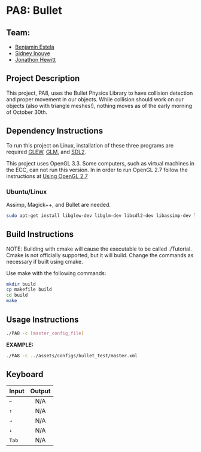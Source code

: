 # PA8: Bullet

## Team:
- [Benjamin Estela](https://github.com/nebunr)
- [Sidney Inouye](https://github.com/sinouye)
- [Jonathon Hewitt](https://github.com/zotlann)

## Project Description
This project, PA8, uses the Bullet Physics Library to have collision detection and proper movement in our objects. While collision should work on our objects (also with triangle meshes!), nothing moves as of the early morning of October 30th.

## Dependency Instructions
To run this project on Linux, installation of these three programs are required [GLEW](http://glew.sourceforge.net/), [GLM](http://glm.g-truc.net/0.9.7/index.html), and [SDL2](https://wiki.libsdl.org/Tutorials).

This project uses OpenGL 3.3. Some computers, such as virtual machines in the ECC, can not run this version. In in order to run OpenGL 2.7 follow the instructions at [Using OpenGL 2.7](https://github.com/HPC-Vis/computer-graphics/wiki/Using-OpenGL-2.7)

### Ubuntu/Linux
Assimp, Magick++, and Bullet are needed.
```bash
sudo apt-get install libglew-dev libglm-dev libsdl2-dev libassimp-dev libbullet-dev
```

## Build Instructions
NOTE: Building with cmake will cause the executable to be called ./Tutorial.  Cmake is not officially supported, but it will build. Change the commands as necessary if built using cmake.

Use make with the following commands:
```bash
mkdir build
cp makefile build
cd build
make
```

## Usage Instructions
```bash
./PA8 -c [master_config_file]
```
**EXAMPLE:**
```bash
./PA8 -c ../assets/configs/bullet_test/master.xml
```

## Keyboard
| Input | Output |
| - |:-:|
| <kbd>&#8592;</kbd> | N/A |
| <kbd>&#8593;</kbd> | N/A |
| <kbd>&#8594;</kbd> | N/A |
| <kbd>&#8595;</kbd> | N/A |
| <kbd>Tab</kbd> | N/A |
